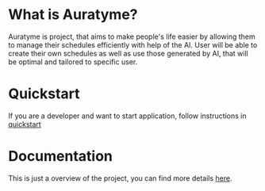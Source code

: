 # What is Auratyme?

Auratyme is project, that aims to make people's life easier by allowing them to manage their schedules efficiently with help of the AI. User will be able to create their own schedules as well as use those generated by AI, that will be optimal and tailored to specific user.

# Quickstart

If you are a developer and want to start application, follow instructions in [quickstart](./QUICKSTART.md)

# Documentation

This is just a overview of the project, you can find more details [here](./docs/).
